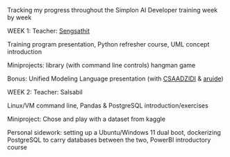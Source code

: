 Tracking my progress throughout the Simplon AI Developer training week by week


WEEK 1:
Teacher: [Sengsathit](https://github.com/Sengsathit)

Training program presentation, Python refresher course, UML concept introduction

Miniprojects:
    library (with command line controls)
    hangman game

Bonus:
    Unified Modeling Language presentation (with [CSAADZIDI](https://github.com/CSAADZIDI) & [aruide](https://github.com/aruide))


WEEK 2:
Teacher: Salsabil

Linux/VM command line, Pandas & PostgreSQL introduction/exercises

Miniproject:
Chose and play with a dataset from kaggle

Personal sidework: setting up a Ubuntu/Windows 11 dual boot, dockerizing PostgreSQL to carry databases between the two, PowerBI introductory course